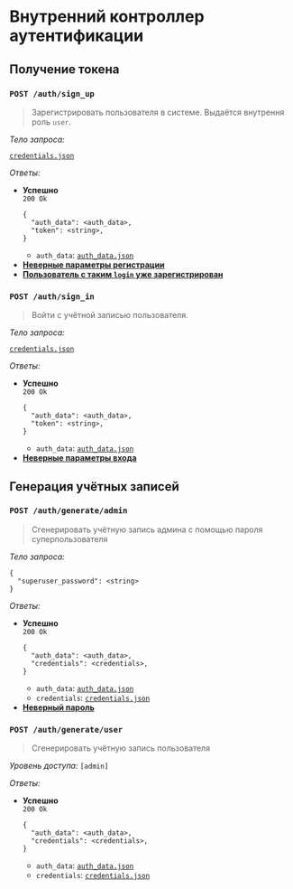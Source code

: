 # Внутренний контроллер аутентификации

## Получение токена

### `POST /auth/sign_up`

> Зарегистрировать пользователя в системе. Выдаётся внутрення роль `user`.

_Тело запроса:_

[`credentials.json`](../requests/credentials.md)

_Ответы:_

- **Успешно**\
  `200 Ok`
  ```
  {
    "auth_data": <auth_data>,
    "token": <string>,  
  }
  ```
  - `auth_data`: [`auth_data.json`](../../models/auth_data.md)
- [**Неверные параметры регистрации**](../policies/user_errors.md/#неверные-параметры)
- [**Пользователь с таким `login` уже зарегистрирован**](../policies/user_errors.md/#ресурс-уже-существует)

### `POST /auth/sign_in`

> Войти с учётной записью пользователя.

_Тело запроса:_

[`credentials.json`](../requests/credentials.md)

_Ответы:_

- **Успешно**\
  `200 Ok`
  ```
  {
    "auth_data": <auth_data>,
    "token": <string>,  
  }
  ```
  - `auth_data`: [`auth_data.json`](../../models/auth_data.md)
- [**Неверные параметры входа**](../policies/user_errors.md/#неверные-параметры)

## Генерация учётных записей

### `POST /auth/generate/admin`

> Сгенерировать учётную запись админа с помощью пароля суперпользователя

_Тело запроса:_

```
{
  "superuser_password": <string>
}
```

_Ответы:_

- **Успешно**\
  `200 Ok`
  ```
  {
    "auth_data": <auth_data>,
    "credentials": <credentials>,  
  }
  ```
  - `auth_data`: [`auth_data.json`](../../models/auth_data.md)
  - `credentials`: [`credentials.json`](../../requests/credentials.md)
- [**Неверный пароль**](../policies/user_errors.md/#неверные-параметры)

### `POST /auth/generate/user`

> Сгенерировать учётную запись пользователя

_Уровень доступа:_ `[admin]`

_Ответы:_

- **Успешно**\
  `200 Ok`
  ```
  {
    "auth_data": <auth_data>,
    "credentials": <credentials>,  
  }
  ```
  - `auth_data`: [`auth_data.json`](../../models/auth_data.md)
  - `credentials`: [`credentials.json`](../../requests/credentials.md)
